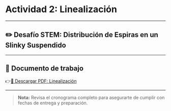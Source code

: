 # Actividad 2: Linealización

---

## ✏️ Desafío STEM: Distribución de Espiras en un Slinky Suspendido

---

## 📄 Documento de trabajo

👉[📎 Descargar PDF: Linealización](../FIME/Slinky.pdf)

---

> **Nota:** Revisa el cronograma completo para asegurarte de cumplir con fechas de entrega y preparación.
